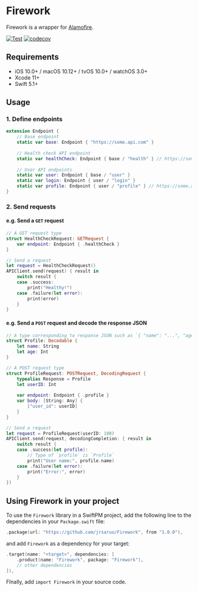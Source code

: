 # Firework

Firework is a wrapper for [Alamofire](https://github.com/Alamofire/Alamofire).

[![Test](https://github.com/jrsaruo/Firework/actions/workflows/test.yml/badge.svg)](https://github.com/jrsaruo/Firework/actions/workflows/test.yml) [![codecov](https://codecov.io/gh/jrsaruo/Firework/branch/main/graph/badge.svg?token=81ZI7GEBAR)](https://codecov.io/gh/jrsaruo/Firework)

## Requirements

- iOS 10.0+ / macOS 10.12+ / tvOS 10.0+ / watchOS 3.0+
- Xcode 11+
- Swift 5.1+

## Usage

### 1. Define endpoints

```swift
extension Endpoint {
    // Base endpoint
    static var base: Endpoint { "https://some.api.com" }
    
    // Health check API endpoint
    static var healthCheck: Endpoint { base / "health" } // https://some.api.com/health
    
    // User API endpoints
    static var user: Endpoint { base / "user" }
    static var login: Endpoint { user / "login" }
    static var profile: Endpoint { user / "profile" } // https://some.api.com/user/profile
}
```

### 2. Send requests

#### e.g. Send a `GET` request

```swift
// A GET request type
struct HealthCheckRequest: GETRequest {
    var endpoint: Endpoint { .healthCheck }
}

// Send a request
let request = HealthCheckRequest()
APIClient.send(request) { result in
    switch result {
    case .success:
        print("Healthy!")
    case .failure(let error):
        print(error)
    }
}
```

#### e.g. Send a `POST` request and decode the response JSON

```swift
// A type corresponding to response JSON such as `{ "name": "...", "age": ... }`
struct Profile: Decodable {
    let name: String
    let age: Int
}

// A POST request type
struct ProfileRequest: POSTRequest, DecodingRequest {
    typealias Response = Profile
    let userID: Int
    
    var endpoint: Endpoint { .profile }
    var body: [String: Any] {
        ["user_id": userID]
    }
}

// Send a request
let request = ProfileRequest(userID: 100)
APIClient.send(request, decodingCompletion: { result in
    switch result {
    case .success(let profile):
        // Type of `profile` is `Profile`
        print("User name:", profile.name)
    case .failure(let error):
        print("Error:", error)
    }
})
```

## Using Firework in your project

To use the `Firework` library in a SwiftPM project, add the following line to the dependencies in your `Package.swift` file:

```swift
.package(url: "https://github.com/jrsaruo/Firework", from "1.0.0"),
```

and add `Firework` as a dependency for your target:

```swift
.target(name: "<target>", dependencies: [
    .product(name: "Firework", package: "Firework"),
    // other dependencies
]),
```

FInally, add `import Firework` in your source code.

